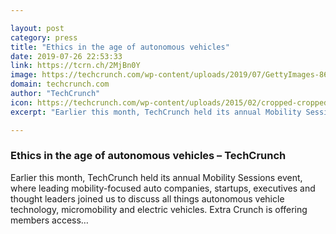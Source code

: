 ```yaml
---

layout: post
category: press
title: "Ethics in the age of autonomous vehicles"
date: 2019-07-26 22:53:33
link: https://tcrn.ch/2MjBn0Y
image: https://techcrunch.com/wp-content/uploads/2019/07/GettyImages-867011872.jpg?w=711
domain: techcrunch.com
author: "TechCrunch"
icon: https://techcrunch.com/wp-content/uploads/2015/02/cropped-cropped-favicon-gradient.png?w=180
excerpt: "Earlier this month, TechCrunch held its annual Mobility Sessions event, where leading mobility-focused auto companies, startups, executives and thought leaders joined us to discuss all things autonomous vehicle technology, micromobility and electric vehicles. Extra Crunch is offering members access…"

---
```


### Ethics in the age of autonomous vehicles – TechCrunch

Earlier this month, TechCrunch held its annual Mobility Sessions event, where leading mobility-focused auto companies, startups, executives and thought leaders joined us to discuss all things autonomous vehicle technology, micromobility and electric vehicles. Extra Crunch is offering members access…